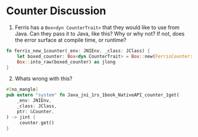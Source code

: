 # Counter Discussion

1. Ferris has a `Box<dyn CounterTrait>` that they would like to use from Java.
Can they pass it to Java, like this? Why or why not? If not, does the error
surface at compile time, or runtime?

```rust
fn ferris_new_1counter(_env: JNIEnv, _class: JClass) {
    let boxed_counter: Box<dyn CounterTrait> = Box::new(FerrisCounter::new());
    Box::into_raw(boxed_counter) as jlong
}
```

2. Whats wrong with this?
   
```rust 
#[no_mangle]
pub extern "system" fn Java_jni_1rs_1book_NativeAPI_counter_1get(
    _env: JNIEnv,
    _class: JClass,
    ptr: &Counter,
) -> jint {
     counter.get()
}
```
